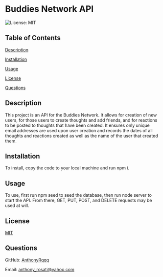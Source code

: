# Buddies Network API
    
![License: MIT](https://img.shields.io/badge/License-MIT-yellow.svg)
    
## Table of Contents
    
[Description](#description)
    
[Installation](#installation)
    
[Usage](#usage)
    
[License](#license)
    
[Questions](#questions)
    
## Description
    
 This project is an API for the Buddies Network. It allows for creation of new users, for those users to create thoughts and add friends, and for reactions to be posted to thoughts that have been created. It ensures only unique email addresses are used upon user creation and records the dates of all thoughts and reactions created as well as the name of the user that created them.
    
## Installation
    
 To install, copy the code to your local machine and run npm i.
    
## Usage
    
 To use, first run npm seed to seed the database, then run node server to start the API. From there, GET, PUT, POST, and DELETE requests may be used at will.
    
## License
    
[MIT](https://opensource.org/licenses/MIT)

## Questions
    
GitHub: [AnthonyRqqq](https://github.com/AnthonyRqqq)
    
Email: anthony_rosati@yahoo.com
    